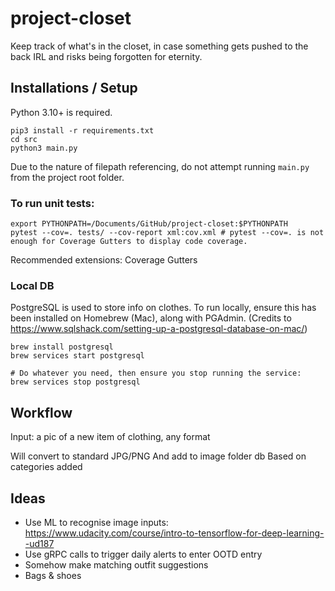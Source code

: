 # project-closet

Keep track of what's in the closet, in case something gets pushed to the back IRL and risks being forgotten for eternity.

## Installations / Setup

Python 3.10+ is required.

```
pip3 install -r requirements.txt
cd src
python3 main.py
```

Due to the nature of filepath referencing, do not attempt running `main.py` from the project root folder.

### To run unit tests:
```
export PYTHONPATH=/Documents/GitHub/project-closet:$PYTHONPATH
pytest --cov=. tests/ --cov-report xml:cov.xml # pytest --cov=. is not enough for Coverage Gutters to display code coverage.
```

Recommended extensions:
Coverage Gutters

### Local DB

PostgreSQL is used to store info on clothes. To run locally, ensure this has been installed on Homebrew (Mac), along with PGAdmin. (Credits to https://www.sqlshack.com/setting-up-a-postgresql-database-on-mac/)
```
brew install postgresql
brew services start postgresql

# Do whatever you need, then ensure you stop running the service:
brew services stop postgresql
```

## Workflow

Input: a pic of a new item of clothing, any format

Will convert to standard JPG/PNG
And add to image folder db
Based on categories added

## Ideas
- Use ML to recognise image inputs: https://www.udacity.com/course/intro-to-tensorflow-for-deep-learning--ud187
- Use gRPC calls to trigger daily alerts to enter OOTD entry
- Somehow make matching outfit suggestions
- Bags & shoes